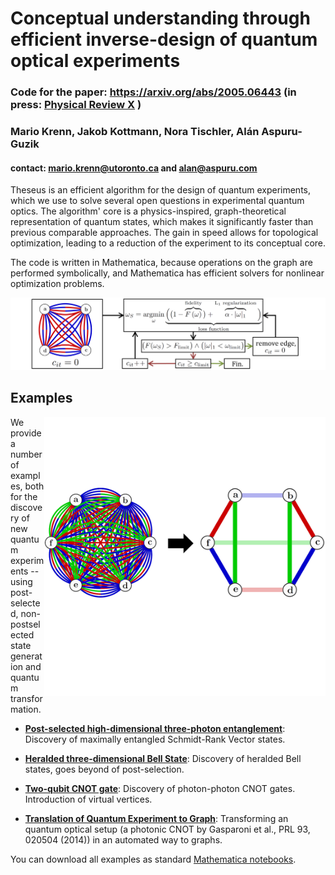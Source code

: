 # Conceptual understanding through efficient inverse-design of quantum optical experiments
### Code for the paper: https://arxiv.org/abs/2005.06443 (in press: [Physical Review X](https://journals.aps.org/prx/accepted/be07cKc9L7713603f5f0425899b93568a93da44b9) )
### Mario Krenn, Jakob Kottmann, Nora Tischler, Alán Aspuru-Guzik
#### contact: mario.krenn@utoronto.ca and alan@aspuru.com

Theseus is an efficient algorithm for the design of quantum experiments, which we use to solve several open questions in experimental quantum optics. The algorithm' core is a physics-inspired, graph-theoretical representation of quantum states, which makes it significantly faster than previous comparable approaches. The gain in speed allows for topological optimization, leading to a reduction of the experiment to its conceptual core.

The code is written in Mathematica, because operations on the graph are performed symbolically, and Mathematica has efficient solvers for nonlinear optimization problems.

![Image of Theseus](https://github.com/aspuru-guzik-group/Theseus/blob/master/algo.png)

## Examples
<p align="right">
  <img src="topologicalOptimize.png" align="right" width="450px"/>
</p>
We provide a number of examples, both for the discovery of new quantum experiments -- using post-selected, non-postselected state generation and quantum transformation.


* [**Post-selected high-dimensional three-photon entanglement**](https://github.com/aspuru-guzik-group/Theseus/blob/master/examples/FindSRVStates.m): Discovery of maximally entangled Schmidt-Rank Vector states.

* [**Heralded three-dimensional Bell State**](https://github.com/aspuru-guzik-group/Theseus/blob/master/examples/FindHeralded3dBellState.m): Discovery of heralded Bell states, goes beyond of post-selection.

* [**Two-qubit CNOT gate**](https://github.com/aspuru-guzik-group/Theseus/blob/master/examples/Find2dCNOT.m): Discovery of photon-photon CNOT gates. Introduction of virtual vertices.

* [**Translation of Quantum Experiment to Graph**](https://github.com/aspuru-guzik-group/Theseus/blob/master/examples/TranslateExperimentToGraph.m): Transforming an quantum optical setup (a photonic CNOT by Gasparoni et al., PRL 93, 020504 (2014)) in an automated way to graphs.

You can download all examples as standard [Mathematica notebooks](https://github.com/aspuru-guzik-group/Theseus/blob/master/examples/QuantumTheseus_20200517.zip).

